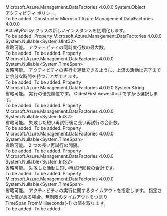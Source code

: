 <Type Name="ActivityPolicy" FullName="Microsoft.Azure.Management.DataFactories.Common.Models.ActivityPolicy">
  <TypeSignature Language="C#" Value="public class ActivityPolicy" />
  <TypeSignature Language="ILAsm" Value=".class public auto ansi beforefieldinit ActivityPolicy extends System.Object" />
  <TypeSignature Language="DocId" Value="T:Microsoft.Azure.Management.DataFactories.Common.Models.ActivityPolicy" />
  <TypeSignature Language="VB.NET" Value="Public Class ActivityPolicy" />
  <TypeSignature Language="F#" Value="type ActivityPolicy = class" />
  <AssemblyInfo>
    <AssemblyName>Microsoft.Azure.Management.DataFactories</AssemblyName>
    <AssemblyVersion>4.0.0.0</AssemblyVersion>
  </AssemblyInfo>
  <Base>
    <BaseTypeName>System.Object</BaseTypeName>
  </Base>
  <Interfaces />
  <Docs>
    <summary>
            アクティビティ ポリシー。
            </summary>
    <remarks>To be added.</remarks>
  </Docs>
  <Members>
    <Member MemberName=".ctor">
      <MemberSignature Language="C#" Value="public ActivityPolicy ();" />
      <MemberSignature Language="ILAsm" Value=".method public hidebysig specialname rtspecialname instance void .ctor() cil managed" />
      <MemberSignature Language="DocId" Value="M:Microsoft.Azure.Management.DataFactories.Common.Models.ActivityPolicy.#ctor" />
      <MemberSignature Language="VB.NET" Value="Public Sub New ()" />
      <MemberType>Constructor</MemberType>
      <AssemblyInfo>
        <AssemblyName>Microsoft.Azure.Management.DataFactories</AssemblyName>
        <AssemblyVersion>4.0.0.0</AssemblyVersion>
      </AssemblyInfo>
      <Parameters />
      <Docs>
        <summary>
            ActivityPolicy クラスの新しいインスタンスを初期化します。
            </summary>
        <remarks>To be added.</remarks>
      </Docs>
    </Member>
    <Member MemberName="Concurrency">
      <MemberSignature Language="C#" Value="public Nullable&lt;uint&gt; Concurrency { get; set; }" />
      <MemberSignature Language="ILAsm" Value=".property instance valuetype System.Nullable`1&lt;unsigned int32&gt; Concurrency" />
      <MemberSignature Language="DocId" Value="P:Microsoft.Azure.Management.DataFactories.Common.Models.ActivityPolicy.Concurrency" />
      <MemberSignature Language="VB.NET" Value="Public Property Concurrency As Nullable(Of UInteger)" />
      <MemberSignature Language="F#" Value="member this.Concurrency : Nullable&lt;uint32&gt; with get, set" Usage="Microsoft.Azure.Management.DataFactories.Common.Models.ActivityPolicy.Concurrency" />
      <MemberType>Property</MemberType>
      <AssemblyInfo>
        <AssemblyName>Microsoft.Azure.Management.DataFactories</AssemblyName>
        <AssemblyVersion>4.0.0.0</AssemblyVersion>
      </AssemblyInfo>
      <ReturnValue>
        <ReturnType>System.Nullable&lt;System.UInt32&gt;</ReturnType>
      </ReturnValue>
      <Docs>
        <summary>
            省略可能。 アクティビティの同時実行数の最大数。
            </summary>
        <value>To be added.</value>
        <remarks>To be added.</remarks>
      </Docs>
    </Member>
    <Member MemberName="Delay">
      <MemberSignature Language="C#" Value="public Nullable&lt;TimeSpan&gt; Delay { get; set; }" />
      <MemberSignature Language="ILAsm" Value=".property instance valuetype System.Nullable`1&lt;valuetype System.TimeSpan&gt; Delay" />
      <MemberSignature Language="DocId" Value="P:Microsoft.Azure.Management.DataFactories.Common.Models.ActivityPolicy.Delay" />
      <MemberSignature Language="VB.NET" Value="Public Property Delay As Nullable(Of TimeSpan)" />
      <MemberSignature Language="F#" Value="member this.Delay : Nullable&lt;TimeSpan&gt; with get, set" Usage="Microsoft.Azure.Management.DataFactories.Common.Models.ActivityPolicy.Delay" />
      <MemberType>Property</MemberType>
      <AssemblyInfo>
        <AssemblyName>Microsoft.Azure.Management.DataFactories</AssemblyName>
        <AssemblyVersion>4.0.0.0</AssemblyVersion>
      </AssemblyInfo>
      <ReturnValue>
        <ReturnType>System.Nullable&lt;System.TimeSpan&gt;</ReturnType>
      </ReturnValue>
      <Docs>
        <summary>
            省略可能。 アクティビティの実行を遅延できるように、上流の活動は完了までに余分な時間を持つことができます。
            </summary>
        <value>To be added.</value>
        <remarks>To be added.</remarks>
      </Docs>
    </Member>
    <Member MemberName="ExecutionPriorityOrder">
      <MemberSignature Language="C#" Value="public string ExecutionPriorityOrder { get; set; }" />
      <MemberSignature Language="ILAsm" Value=".property instance string ExecutionPriorityOrder" />
      <MemberSignature Language="DocId" Value="P:Microsoft.Azure.Management.DataFactories.Common.Models.ActivityPolicy.ExecutionPriorityOrder" />
      <MemberSignature Language="VB.NET" Value="Public Property ExecutionPriorityOrder As String" />
      <MemberSignature Language="F#" Value="member this.ExecutionPriorityOrder : string with get, set" Usage="Microsoft.Azure.Management.DataFactories.Common.Models.ActivityPolicy.ExecutionPriorityOrder" />
      <MemberType>Property</MemberType>
      <AssemblyInfo>
        <AssemblyName>Microsoft.Azure.Management.DataFactories</AssemblyName>
        <AssemblyVersion>4.0.0.0</AssemblyVersion>
      </AssemblyInfo>
      <ReturnValue>
        <ReturnType>System.String</ReturnType>
      </ReturnValue>
      <Docs>
        <summary>
            省略可能。 実行の優先順位です。  OldestFirst newestfirst ですから選択します。
            </summary>
        <value>To be added.</value>
        <remarks>To be added.</remarks>
      </Docs>
    </Member>
    <Member MemberName="LongRetry">
      <MemberSignature Language="C#" Value="public Nullable&lt;int&gt; LongRetry { get; set; }" />
      <MemberSignature Language="ILAsm" Value=".property instance valuetype System.Nullable`1&lt;int32&gt; LongRetry" />
      <MemberSignature Language="DocId" Value="P:Microsoft.Azure.Management.DataFactories.Common.Models.ActivityPolicy.LongRetry" />
      <MemberSignature Language="VB.NET" Value="Public Property LongRetry As Nullable(Of Integer)" />
      <MemberSignature Language="F#" Value="member this.LongRetry : Nullable&lt;int&gt; with get, set" Usage="Microsoft.Azure.Management.DataFactories.Common.Models.ActivityPolicy.LongRetry" />
      <MemberType>Property</MemberType>
      <AssemblyInfo>
        <AssemblyName>Microsoft.Azure.Management.DataFactories</AssemblyName>
        <AssemblyVersion>4.0.0.0</AssemblyVersion>
      </AssemblyInfo>
      <ReturnValue>
        <ReturnType>System.Nullable&lt;System.Int32&gt;</ReturnType>
      </ReturnValue>
      <Docs>
        <summary>
            省略可能。 失敗した短い再試行後に長い再試行の合計数。
            </summary>
        <value>To be added.</value>
        <remarks>To be added.</remarks>
      </Docs>
    </Member>
    <Member MemberName="LongRetryInterval">
      <MemberSignature Language="C#" Value="public Nullable&lt;TimeSpan&gt; LongRetryInterval { get; set; }" />
      <MemberSignature Language="ILAsm" Value=".property instance valuetype System.Nullable`1&lt;valuetype System.TimeSpan&gt; LongRetryInterval" />
      <MemberSignature Language="DocId" Value="P:Microsoft.Azure.Management.DataFactories.Common.Models.ActivityPolicy.LongRetryInterval" />
      <MemberSignature Language="VB.NET" Value="Public Property LongRetryInterval As Nullable(Of TimeSpan)" />
      <MemberSignature Language="F#" Value="member this.LongRetryInterval : Nullable&lt;TimeSpan&gt; with get, set" Usage="Microsoft.Azure.Management.DataFactories.Common.Models.ActivityPolicy.LongRetryInterval" />
      <MemberType>Property</MemberType>
      <AssemblyInfo>
        <AssemblyName>Microsoft.Azure.Management.DataFactories</AssemblyName>
        <AssemblyVersion>4.0.0.0</AssemblyVersion>
      </AssemblyInfo>
      <ReturnValue>
        <ReturnType>System.Nullable&lt;System.TimeSpan&gt;</ReturnType>
      </ReturnValue>
      <Docs>
        <summary>
            省略可能。 2 つの長い再試行の間隔。
            </summary>
        <value>To be added.</value>
        <remarks>To be added.</remarks>
      </Docs>
    </Member>
    <Member MemberName="Retry">
      <MemberSignature Language="C#" Value="public Nullable&lt;int&gt; Retry { get; set; }" />
      <MemberSignature Language="ILAsm" Value=".property instance valuetype System.Nullable`1&lt;int32&gt; Retry" />
      <MemberSignature Language="DocId" Value="P:Microsoft.Azure.Management.DataFactories.Common.Models.ActivityPolicy.Retry" />
      <MemberSignature Language="VB.NET" Value="Public Property Retry As Nullable(Of Integer)" />
      <MemberSignature Language="F#" Value="member this.Retry : Nullable&lt;int&gt; with get, set" Usage="Microsoft.Azure.Management.DataFactories.Common.Models.ActivityPolicy.Retry" />
      <MemberType>Property</MemberType>
      <AssemblyInfo>
        <AssemblyName>Microsoft.Azure.Management.DataFactories</AssemblyName>
        <AssemblyVersion>4.0.0.0</AssemblyVersion>
      </AssemblyInfo>
      <ReturnValue>
        <ReturnType>System.Nullable&lt;System.Int32&gt;</ReturnType>
      </ReturnValue>
      <Docs>
        <summary>
            省略可能。 失敗した活動に短い再試行回数の合計です。
            </summary>
        <value>To be added.</value>
        <remarks>To be added.</remarks>
      </Docs>
    </Member>
    <Member MemberName="Timeout">
      <MemberSignature Language="C#" Value="public Nullable&lt;TimeSpan&gt; Timeout { get; set; }" />
      <MemberSignature Language="ILAsm" Value=".property instance valuetype System.Nullable`1&lt;valuetype System.TimeSpan&gt; Timeout" />
      <MemberSignature Language="DocId" Value="P:Microsoft.Azure.Management.DataFactories.Common.Models.ActivityPolicy.Timeout" />
      <MemberSignature Language="VB.NET" Value="Public Property Timeout As Nullable(Of TimeSpan)" />
      <MemberSignature Language="F#" Value="member this.Timeout : Nullable&lt;TimeSpan&gt; with get, set" Usage="Microsoft.Azure.Management.DataFactories.Common.Models.ActivityPolicy.Timeout" />
      <MemberType>Property</MemberType>
      <AssemblyInfo>
        <AssemblyName>Microsoft.Azure.Management.DataFactories</AssemblyName>
        <AssemblyVersion>4.0.0.0</AssemblyVersion>
      </AssemblyInfo>
      <ReturnValue>
        <ReturnType>System.Nullable&lt;System.TimeSpan&gt;</ReturnType>
      </ReturnValue>
      <Docs>
        <summary>
            省略可能。 アクティビティの実行に関するタイムアウトを指定します。 指定された値がある場合、無制限のタイムアウトをつまり TimeSpan.FromMilliseconds(-1) の値を取ります。
            </summary>
        <value>To be added.</value>
        <remarks>To be added.</remarks>
      </Docs>
    </Member>
  </Members>
</Type>